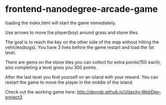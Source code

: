 frontend-nanodegree-arcade-game
===============================

loading the index.html will start the game immediately.

Use arrows to move the player(boy) around grass and stone tiles.

The goal is to reach the key on the other side of the map without hitting the vehicles(bugs). You have 3 lives before the game restart and load the 1st level.

There are gems on the stone tiles you can collect for extra points(150 each), also completing a level gives you 300 points.

After the last level you find yourself on an island with your reward. You can restart the game to move the player in the middle of the island.

Check out the working game here: http://devrob.github.io/Udacity-WebDev-project3
